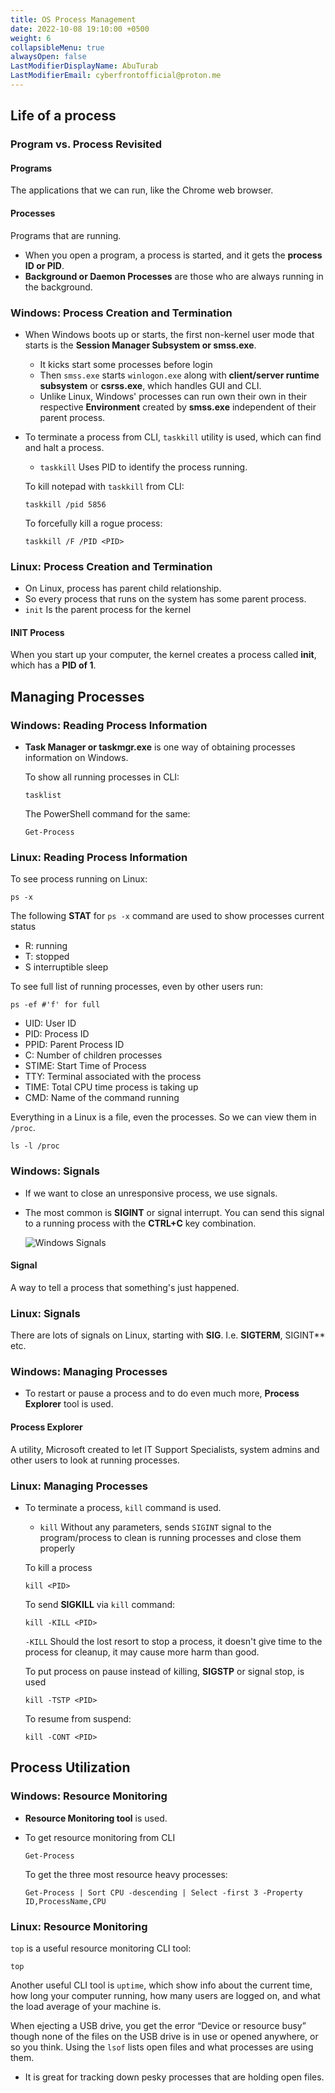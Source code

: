 ```yaml
---
title: OS Process Management
date: 2022-10-08 19:10:00 +0500
weight: 6
collapsibleMenu: true
alwaysOpen: false
LastModifierDisplayName: AbuTurab
LastModifierEmail: cyberfrontofficial@proton.me
---
```


## **Life of a process**

### **Program vs. Process Revisited**

#### Programs
  
  The applications that we can run, like the Chrome web browser.

#### Processes
  
  Programs that are running.
- When you open a program, a process is started, and it gets the **process ID or PID**.
- **Background or Daemon Processes** are those who are always running in the background.

### Windows: Process Creation and Termination

- When Windows boots up or starts, the first non-kernel user mode that starts is the **Session Manager Subsystem or smss.exe**.
  + It kicks start some processes before login
  + Then `smss.exe` starts `winlogon.exe` along with **client/server runtime subsystem** or **csrss.exe**, which handles GUI and CLI.
  + Unlike Linux, Windows' processes can run own their own in their respective **Environment** created by **smss.exe** independent of their parent process.
- To terminate a process from CLI, `taskkill` utility is used, which can find and halt a process.
  + `taskkill` Uses PID to identify the process running.
  
  To kill notepad with `taskkill` from CLI:
  
  ```console
  taskkill /pid 5856
  ```
  
  To forcefully kill a rogue process:
  
  ```console
  taskkill /F /PID <PID>
  ```

### **Linux: Process Creation and Termination**

- On Linux, process has parent child relationship.
- So every process that runs on the system has some parent process.
- `init` Is the parent process for the kernel

#### INIT Process
  
  When you start up your computer, the kernel creates a process called **init**, which has a **PID of 1**.

## **Managing Processes**

### Windows: Reading Process Information

- **Task Manager or taskmgr.exe** is one way of obtaining processes information on Windows.
  
  To show all running processes in CLI:
  
  ```console
  tasklist
  ```
  
  The PowerShell command for the same:
  
  ```terminal
  Get-Process
  ```

### Linux: Reading Process Information
  
  To see process running on Linux:
  
  ```terminal
  ps -x
  ```
  
  The following **STAT** for `ps -x` command are used to show processes current status
  + R: running
  + T: stopped
  + S interruptible sleep
  
  To see full list of running processes, even by other users run:
  
  ```terminal
  ps -ef #'f' for full
  ```
  
  + UID: User ID
  + PID: Process ID
  + PPID: Parent Process ID
  + C: Number of children processes
  + STIME: Start Time of Process
  + TTY: Terminal associated with the process
  + TIME: Total CPU time process is taking up
  + CMD: Name of the command running
  
  Everything in a Linux is a file, even the processes. So we can view them in `/proc`.
  
  ```terminal
  ls -l /proc
  ```

### **Windows: Signals**

- If we want to close an unresponsive process, we use signals.
- The most common is **SIGINT** or signal interrupt. You can send this signal to a running process with the **CTRL+C** key combination.
  
  ![Windows Signals](/notes/google-it-support/Process%20Management.png)

#### Signal
  
  A way to tell a process that something's just happened.

### Linux: Signals
  
  There are lots of signals on Linux, starting with **SIG**. I.e. **SIGTERM**, SIGINT** etc.

### **Windows: Managing Processes**

- To restart or pause a process and to do even much more, **Process Explorer** tool is used.

#### Process Explorer
  
  A utility, Microsoft created to let IT Support Specialists, system admins and other users to look at running processes.

### Linux: Managing Processes

- To terminate a process, `kill` command is used.
  + `kill` Without any parameters, sends `SIGINT` signal to the program/process to clean is running processes and close them properly
  
  To kill a process
  
  ```terminal
  kill <PID>
  ```
  
  To send **SIGKILL** via `kill` command:
  
  ```terminal
  kill -KILL <PID>
  ```
  
  `-KILL` Should the lost resort to stop a process, it doesn't give time to the process for cleanup, it may cause more harm than good.
  
  To put process on pause instead of killing, **SIGSTP** or signal stop, is used 
  
  ```terminal
  kill -TSTP <PID>
  ```
  
  To resume from suspend:
  
  ```terminal
  kill -CONT <PID>
  ```

## **Process Utilization**

### Windows: Resource Monitoring

- **Resource Monitoring tool** is used.
- To get resource monitoring from CLI
  
  ```terminal
  Get-Process
  ```
  
  To get the three most resource heavy processes:
  
  ```terminal
  Get-Process | Sort CPU -descending | Select -first 3 -Property ID,ProcessName,CPU
  ```

### Linux: Resource Monitoring
  
  `top` is a useful resource monitoring CLI tool:
  
  ```terminal
  top
  ```
  
  Another useful CLI tool is `uptime`, which show info about the current time, how long your computer running, how many users are logged on, and what the load average of your machine is.
  
  When ejecting a USB drive, you get the error “Device or resource busy” though none of the files on the USB drive is in use or opened anywhere, or so you think. Using the `lsof` lists open files and what processes are using them.
  + It is great for tracking down pesky processes that are holding open files.
